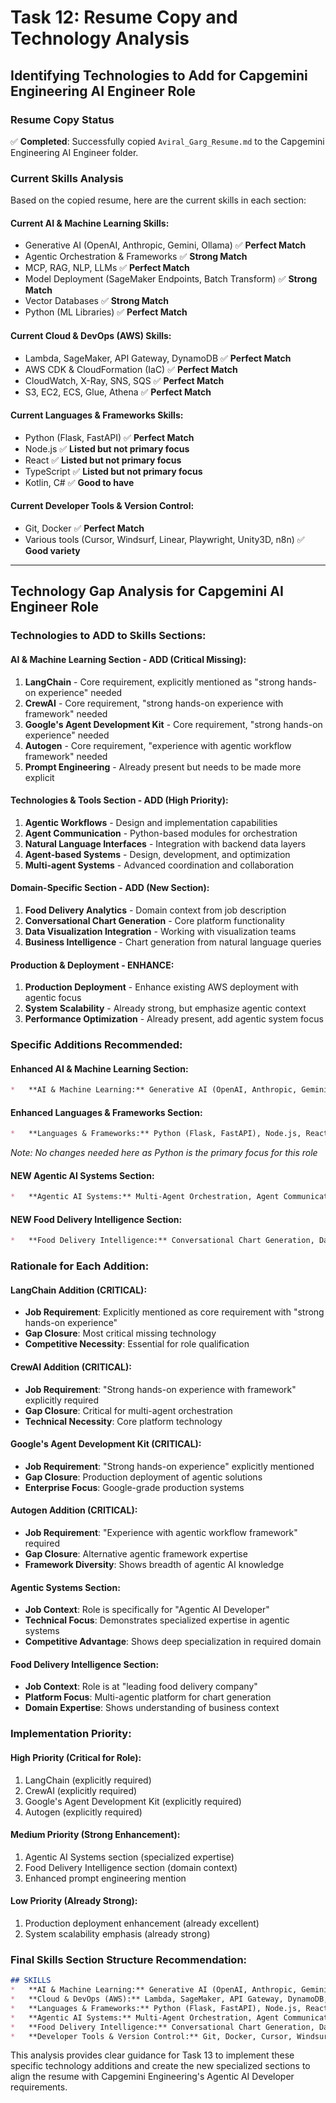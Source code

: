 # Task 12: Resume Copy and Technology Analysis
## Identifying Technologies to Add for Capgemini Engineering AI Engineer Role

### Resume Copy Status
✅ **Completed**: Successfully copied `Aviral_Garg_Resume.md` to the Capgemini Engineering AI Engineer folder.

### Current Skills Analysis
Based on the copied resume, here are the current skills in each section:

#### **Current AI & Machine Learning Skills:**
- Generative AI (OpenAI, Anthropic, Gemini, Ollama) ✅ **Perfect Match**
- Agentic Orchestration & Frameworks ✅ **Strong Match**
- MCP, RAG, NLP, LLMs ✅ **Perfect Match**
- Model Deployment (SageMaker Endpoints, Batch Transform) ✅ **Strong Match**
- Vector Databases ✅ **Strong Match**
- Python (ML Libraries) ✅ **Perfect Match**

#### **Current Cloud & DevOps (AWS) Skills:**
- Lambda, SageMaker, API Gateway, DynamoDB ✅ **Perfect Match**
- AWS CDK & CloudFormation (IaC) ✅ **Perfect Match**
- CloudWatch, X-Ray, SNS, SQS ✅ **Perfect Match**
- S3, EC2, ECS, Glue, Athena ✅ **Perfect Match**

#### **Current Languages & Frameworks Skills:**
- Python (Flask, FastAPI) ✅ **Perfect Match**
- Node.js ✅ **Listed but not primary focus**
- React ✅ **Listed but not primary focus**
- TypeScript ✅ **Listed but not primary focus**
- Kotlin, C# ✅ **Good to have**

#### **Current Developer Tools & Version Control:**
- Git, Docker ✅ **Perfect Match**
- Various tools (Cursor, Windsurf, Linear, Playwright, Unity3D, n8n) ✅ **Good variety**

---

## Technology Gap Analysis for Capgemini AI Engineer Role

### **Technologies to ADD to Skills Sections:**

#### **AI & Machine Learning Section - ADD (Critical Missing):**
1. **LangChain** - Core requirement, explicitly mentioned as "strong hands-on experience" needed
2. **CrewAI** - Core requirement, "strong hands-on experience with framework" needed
3. **Google's Agent Development Kit** - Core requirement, "strong hands-on experience" needed
4. **Autogen** - Core requirement, "experience with agentic workflow framework" needed
5. **Prompt Engineering** - Already present but needs to be made more explicit

#### **Technologies & Tools Section - ADD (High Priority):**
1. **Agentic Workflows** - Design and implementation capabilities
2. **Agent Communication** - Python-based modules for orchestration
3. **Natural Language Interfaces** - Integration with backend data layers
4. **Agent-based Systems** - Design, development, and optimization
5. **Multi-agent Systems** - Advanced coordination and collaboration

#### **Domain-Specific Section - ADD (New Section):**
1. **Food Delivery Analytics** - Domain context from job description
2. **Conversational Chart Generation** - Core platform functionality
3. **Data Visualization Integration** - Working with visualization teams
4. **Business Intelligence** - Chart generation from natural language queries

#### **Production & Deployment - ENHANCE:**
1. **Production Deployment** - Enhance existing AWS deployment with agentic focus
2. **System Scalability** - Already strong, but emphasize agentic context
3. **Performance Optimization** - Already present, add agentic system focus

### **Specific Additions Recommended:**

#### **Enhanced AI & Machine Learning Section:**
```markdown
*   **AI & Machine Learning:** Generative AI (OpenAI, Anthropic, Gemini, Ollama), LangChain, CrewAI, Google's Agent Development Kit, Autogen, Agentic Orchestration & Frameworks, MCP, RAG, NLP, LLMs, Prompt Engineering, Model Deployment (SageMaker Endpoints, Batch Transform), Vector Databases, Python (ML Libraries)
```

#### **Enhanced Languages & Frameworks Section:**
```markdown
*   **Languages & Frameworks:** Python (Flask, FastAPI), Node.js, React, TypeScript, Kotlin, C#
```
*Note: No changes needed here as Python is the primary focus for this role*

#### **NEW Agentic AI Systems Section:**
```markdown
*   **Agentic AI Systems:** Multi-Agent Orchestration, Agent Communication, Natural Language Interfaces, Agent-based Systems, Agentic Workflows, External API Integration, Production Deployment
```

#### **NEW Food Delivery Intelligence Section:**
```markdown
*   **Food Delivery Intelligence:** Conversational Chart Generation, Data Visualization Integration, Business Intelligence, Food Delivery Analytics, Natural Language Queries
```

### **Rationale for Each Addition:**

#### **LangChain Addition (CRITICAL):**
- **Job Requirement**: Explicitly mentioned as core requirement with "strong hands-on experience"
- **Gap Closure**: Most critical missing technology
- **Competitive Necessity**: Essential for role qualification

#### **CrewAI Addition (CRITICAL):**
- **Job Requirement**: "Strong hands-on experience with framework" explicitly required
- **Gap Closure**: Critical for multi-agent orchestration
- **Technical Necessity**: Core platform technology

#### **Google's Agent Development Kit (CRITICAL):**
- **Job Requirement**: "Strong hands-on experience" explicitly mentioned
- **Gap Closure**: Production deployment of agentic solutions
- **Enterprise Focus**: Google-grade production systems

#### **Autogen Addition (CRITICAL):**
- **Job Requirement**: "Experience with agentic workflow framework" required
- **Gap Closure**: Alternative agentic framework expertise
- **Framework Diversity**: Shows breadth of agentic AI knowledge

#### **Agentic Systems Section:**
- **Job Context**: Role is specifically for "Agentic AI Developer"
- **Technical Focus**: Demonstrates specialized expertise in agentic systems
- **Competitive Advantage**: Shows deep specialization in required domain

#### **Food Delivery Intelligence Section:**
- **Job Context**: Role is at "leading food delivery company"
- **Platform Focus**: Multi-agentic platform for chart generation
- **Domain Expertise**: Shows understanding of business context

### **Implementation Priority:**

#### **High Priority (Critical for Role):**
1. LangChain (explicitly required)
2. CrewAI (explicitly required)
3. Google's Agent Development Kit (explicitly required)
4. Autogen (explicitly required)

#### **Medium Priority (Strong Enhancement):**
1. Agentic AI Systems section (specialized expertise)
2. Food Delivery Intelligence section (domain context)
3. Enhanced prompt engineering mention

#### **Low Priority (Already Strong):**
1. Production deployment enhancement (already excellent)
2. System scalability emphasis (already strong)

### **Final Skills Section Structure Recommendation:**

```markdown
## SKILLS
*   **AI & Machine Learning:** Generative AI (OpenAI, Anthropic, Gemini, Ollama), LangChain, CrewAI, Google's Agent Development Kit, Autogen, Agentic Orchestration & Frameworks, MCP, RAG, NLP, LLMs, Prompt Engineering, Model Deployment (SageMaker Endpoints, Batch Transform), Vector Databases, Python (ML Libraries)
*   **Cloud & DevOps (AWS):** Lambda, SageMaker, API Gateway, DynamoDB, Cognito, AWS CDK & CloudFormation (IaC), SAM, SSM, Step Functions, S3, EC2, ECS, CloudWatch, X-Ray, SNS, SQS, Glue, Athena
*   **Languages & Frameworks:** Python (Flask, FastAPI), Node.js, React, TypeScript, Kotlin, C#
*   **Agentic AI Systems:** Multi-Agent Orchestration, Agent Communication, Natural Language Interfaces, Agent-based Systems, Agentic Workflows, External API Integration, Production Deployment
*   **Food Delivery Intelligence:** Conversational Chart Generation, Data Visualization Integration, Business Intelligence, Food Delivery Analytics, Natural Language Queries
*   **Developer Tools & Version Control:** Git, Docker, Cursor, Windsurf, Linear, Playwright, Unity3D, n8n
```

This analysis provides clear guidance for Task 13 to implement these specific technology additions and create the new specialized sections to align the resume with Capgemini Engineering's Agentic AI Developer requirements.
